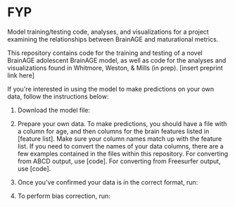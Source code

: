 # FYP

Model training/testing code, analyses, and visualizations for a project examining the relationships between BrainAGE and maturational metrics. 

This repository contains code for the training and testing of a novel BrainAGE adolescent BrainAGE model, as well as code for the analyses and visualizations found in Whitmore, Weston, & Mills (in prep). [insert preprint link here]


If you're interested in using the model to make predictions on your own data, follow the instructions below:

1. Download the model file:
2. Prepare your own data. To make predictions, you should have a file with a column for age, and then columns for the brain features listed in [feature list]. Make sure your column names match up with the feature list. If you need to convert the names of your data columns, there are a few examples contained in the files within this repository. For converting from ABCD output, use [code]. For converting from Freesurfer output, use [code].
3. Once you've confirmed your data is in the correct format, run:

4. To perform bias correction, run:
